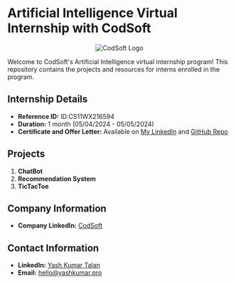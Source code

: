 # Artificial Intelligence Virtual Internship with CodSoft

<div align="center">
  <img src="https://assets.zyrosite.com/cdn-cgi/image/format=auto,w=608,fit=crop,q=95/Aq20eV79zLfpXV6b/logo-png-mnl7npnlXjHPl9KV.png" alt="CodSoft Logo">
</div>

Welcome to CodSoft's Artificial Intelligence virtual internship program! This repository contains the projects and resources for interns enrolled in the program.

## Internship Details
- **Reference ID:** ID:CS11WX216594
- **Duration:** 1 month (05/04/2024 - 05/05/2024)
- **Certificate and Offer Letter:** Available on [My LinkedIn](https://www.linkedin.com/yash-kumar-talan) and [GitHub Repo](https://github.com/YashKumar161/About-Me)

## Projects
1. **ChatBot**
2. **Recommendation System**
3. **TicTacToe**

## Company Information
- **Company LinkedIn:** [CodSoft](https://www.linkedin.com/company/codsoft/)

## Contact Information
- **LinkedIn:** [Yash Kumar Talan](https://www.linkedin.com/yash-kumar-talan)
- **Email:** [hello@yashkumar.pro](mailto:hello@yashkumar.pro)
